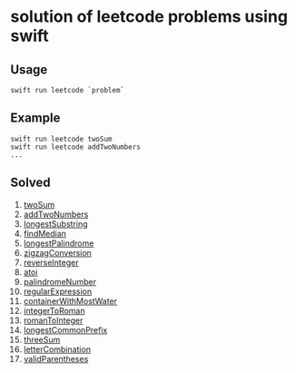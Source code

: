 # solution of leetcode problems using swift 

## Usage
    swift run leetcode `problem`

## Example
    swift run leetcode twoSum
    swift run leetcode addTwoNumbers
    ...

## Solved
1. [twoSum](https://leetcode.com/problems/two-sum/description/)
2. [addTwoNumbers](https://leetcode.com/problems/add-two-numbers/description/)
3. [longestSubstring](https://leetcode.com/problems/longest-substring-without-repeating-characters/description/)  
4. [findMedian](https://leetcode.com/problems/median-of-two-sorted-arrays/description/)
5. [longestPalindrome](https://leetcode.com/problems/longest-palindromic-substring/description/)
6. [zigzagConversion](https://leetcode.com/problems/zigzag-conversion/description/)
7. [reverseInteger](https://leetcode.com/problems/reverse-integer/description/)
8. [atoi](https://leetcode.com/problems/string-to-integer-atoi/description/)
9. [palindromeNumber](https://leetcode.com/problems/palindrome-number/description/)
10. [regularExpression](https://leetcode.com/problems/regular-expression-matching/description/)
11. [containerWithMostWater](https://leetcode.com/problems/container-with-most-water/description/)
12. [integerToRoman](https://leetcode.com/problems/integer-to-roman/description/)
13. [romanToInteger](https://leetcode.com/problems/roman-to-integer/description/)
14. [longestCommonPrefix](https://leetcode.com/problems/longest-common-prefix/description/)
15. [threeSum](https://leetcode.com/problems/3sum/description/)
17. [letterCombination](https://leetcode.com/problems/letter-combinations-of-a-phone-number/description/)
20. [validParentheses](https://leetcode.com/problems/valid-parentheses/description/
)